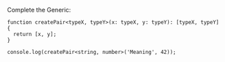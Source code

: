 Complete the Generic:

    function createPair<typeX, typeY>(x: typeX, y: typeY): [typeX, typeY] {
      return [x, y];
    }
    
    console.log(createPair<string, number>('Meaning', 42));
